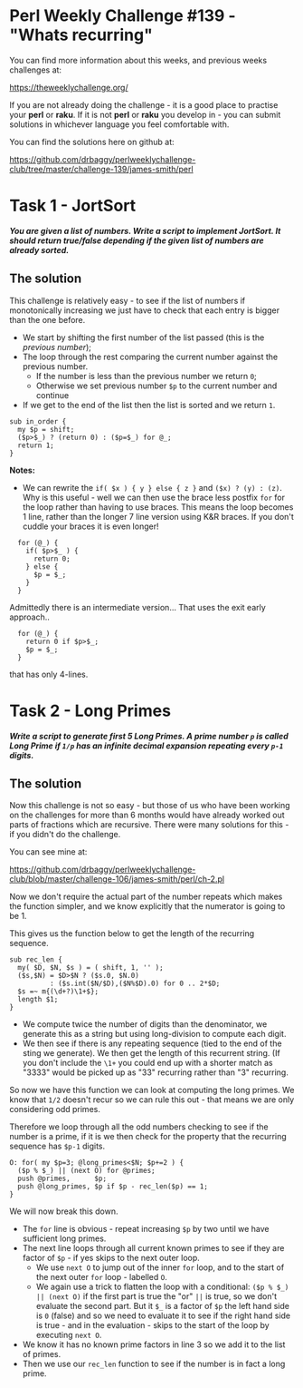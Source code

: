 # Perl Weekly Challenge #139 - "Whats recurring"

You can find more information about this weeks, and previous weeks challenges at:

  https://theweeklychallenge.org/

If you are not already doing the challenge - it is a good place to practise your
**perl** or **raku**. If it is not **perl** or **raku** you develop in - you can
submit solutions in whichever language you feel comfortable with.

You can find the solutions here on github at:

https://github.com/drbaggy/perlweeklychallenge-club/tree/master/challenge-139/james-smith/perl

# Task 1 - JortSort

***You are given a list of numbers. Write a script to implement JortSort. It should return true/false depending if the given list of numbers are already sorted.***

## The solution

This challenge is relatively easy - to see if the list of numbers if monotonically increasing we just have to check that each entry is bigger than the one before.

* We start by shifting the first number of the list passed (this is the *previous number*);
* The loop through the rest comparing the current number against the previous number.
  * If the number is less than the previous number we return `0`;
  * Otherwise we set previous number `$p` to the current number and continue
* If we get to the end of the list then the list is sorted and we return `1`.

```
sub in_order {
  my $p = shift;
  ($p>$_) ? (return 0) : ($p=$_) for @_;
  return 1;
}
```

**Notes:**

* We can rewrite the `if( $x ) { y } else { z }` and `($x) ? (y) : (z)`. Why is this useful - well we can then use the brace less postfix `for` for the loop rather than having to use braces. This means the loop becomes 1 line, rather than the longer 7 line version using K&R braces. If you don't cuddle your braces it is even longer!

```
  for (@_) {
    if( $p>$_ ) {
      return 0;
    } else {
      $p = $_;  
    }
  }
```

Admittedly there is an intermediate version... That uses the exit early approach..

```
  for (@_) {
    return 0 if $p>$_;
    $p = $_;  
  }
```
that has only 4-lines.

# Task 2 - Long Primes

***Write a script to generate first 5 Long Primes. A prime number `p` is called Long Prime if `1/p` has an infinite decimal expansion repeating every `p-1` digits.***

## The solution

Now this challenge is not so easy - but those of us who have been working on the challenges for more than 6 months would have already worked out parts of fractions which are recursive. There were many solutions for this - if you didn't do the challenge.

You can see mine at: 

https://github.com/drbaggy/perlweeklychallenge-club/blob/master/challenge-106/james-smith/perl/ch-2.pl

Now we don't require the actual part of the number repeats which makes the function simpler, and we know explicitly that the numerator is going to be 1.

This gives us the function below to get the length of the recurring sequence.

```
sub rec_len {
  my( $D, $N, $s ) = ( shift, 1, '' );
  ($s,$N) = $D>$N ? ($s.0, $N.0)
          : ($s.int($N/$D),($N%$D).0) for 0 .. 2*$D;
  $s =~ m{(\d+?)\1+$};
  length $1;
}
```

* We compute twice the number of digits than the denominator, we generate this as a string but using long-division to compute each digit.
* We then see if there is any repeating sequence (tied to the end of the sting we generate). We then get the length of this recurrent string. (If you don't include the `\1+` you could end up with a shorter match as "3333" would be picked up as "33" recurring rather than "3" recurring.

So now we have this function we can look at computing the long primes. We know that `1/2` doesn't recur so we can rule this out - that means we are only considering odd primes.

Therefore we loop through all the odd numbers checking to see if the number is a prime, if it is we then check for the property that the recurring sequence has `$p-1` digits.

```
O: for( my $p=3; @long_primes<$N; $p+=2 ) {
  ($p % $_) || (next O) for @primes;
  push @primes,      $p;
  push @long_primes, $p if $p - rec_len($p) == 1;
}
```
We will now break this down.
* The `for` line is obvious - repeat increasing `$p` by two until we have sufficient long primes.
* The next line loops through all current known primes to see if they are factor of `$p` - if yes skips to the next outer loop.
  * We use `next O` to jump out of the inner `for` loop, and to the start of the next outer `for` loop - labelled `O`.
  * We again use a trick to flatten the loop with a conditional: `($p % $_) || (next O)` if the first part is true the "or" `||` is true, so we don't evaluate the second part. But it `$_` is a factor of `$p` the left hand side is `0` (false) and so we need to evaluate it to see if the right hand side is true - and in the evaluation - skips to the start of the loop by executing `next O`.
* We know it has no known prime factors in line 3 so we add it to the list of primes.
* Then we use our `rec_len` function to see if the number is in fact a long prime.




